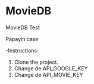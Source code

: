 # MovieDB
MovieDB Test

Papayin case

-Instructions:
 
 1. Clone the project.
 2. Change de API_GOOGLE_KEY
 3. Change de API_MOVIE_KEY
 
